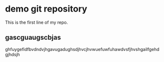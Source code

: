 # demo git repository 

This is the first line of my repo.

## gascguaugscbjas

ghfuygefidfbvdndvjhgavugadughsdjhvcjhvwuefuwfuhawdvsfjhvshgailfgehdgjhdsjh